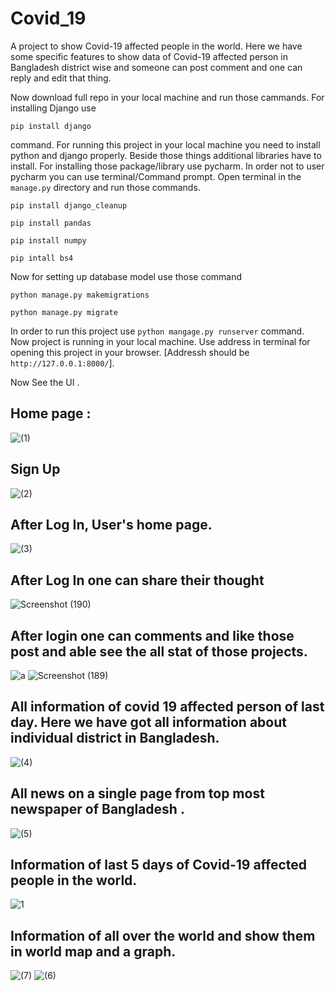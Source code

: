 # Covid_19
A project to show Covid-19 affected people in the world. Here we have some specific features to show data of Covid-19 affected person in Bangladesh district wise and someone can post comment and one can reply and edit that thing.

Now download full repo in your local machine and run those cammands.
For installing Django use 

`pip install django`

command.
For running this project in your local machine you need to install python and django properly.
Beside those things additional libraries have to install.
For installing those package/library use pycharm.
In order not to user pycharm you can use terminal/Command prompt. Open terminal in the `manage.py` directory and run those commands.

`pip install django_cleanup`

`pip install pandas`

`pip install numpy`

`pip intall bs4`

Now for setting up database model use those command

`python manage.py makemigrations`

`python manage.py migrate`

In order to run this project use `python mangage.py runserver` command.
Now project is running in your local machine. Use address in terminal for opening this project in your browser.
[Addressh should be ` http://127.0.0.1:8000/`].

Now See the UI .
## Home page :
![(1)](https://user-images.githubusercontent.com/33740662/107370298-fcccec80-6b0c-11eb-946c-122e038b0db2.jpg)

## Sign Up 
![(2)](https://user-images.githubusercontent.com/33740662/107370345-0e15f900-6b0d-11eb-9ecb-93a790cf007d.jpg)

## After Log In, User's home page.
![(3)](https://user-images.githubusercontent.com/33740662/107370399-1ff79c00-6b0d-11eb-9bd3-0b15d4470a63.jpg)

## After Log In one can share their thought
![Screenshot (190)](https://user-images.githubusercontent.com/33740662/107370641-71a02680-6b0d-11eb-9409-3b442a8b1ac8.png)

## After login one can comments and like those post and able see the all stat of those projects.
![a](https://user-images.githubusercontent.com/33740662/107370820-ad3af080-6b0d-11eb-8b13-27309a0594c3.png)
![Screenshot (189)](https://user-images.githubusercontent.com/33740662/107370832-b1ffa480-6b0d-11eb-9f0d-ceb7d46899fe.png)

## All information of covid 19 affected person of last day. Here we have got all information about individual district in Bangladesh.
![(4)](https://user-images.githubusercontent.com/33740662/107371001-ebd0ab00-6b0d-11eb-8a85-15f40a6cfe8d.jpg)

## All news on a single page from top most newspaper of Bangladesh .
![(5)](https://user-images.githubusercontent.com/33740662/107371065-0440c580-6b0e-11eb-849a-e6c7f915a4f9.jpg)

## Information of last 5 days of Covid-19 affected people in the world.
![1](https://user-images.githubusercontent.com/33740662/107371147-1f133a00-6b0e-11eb-8d36-b949d2c7a7a7.jpg)

## Information of all over the world and show them in world map and a graph.
![(7)](https://user-images.githubusercontent.com/33740662/107371382-6e596a80-6b0e-11eb-92eb-2b63dbd30127.jpg)
![(6)](https://user-images.githubusercontent.com/33740662/107371393-71ecf180-6b0e-11eb-8111-435a44e80ddc.jpg)


